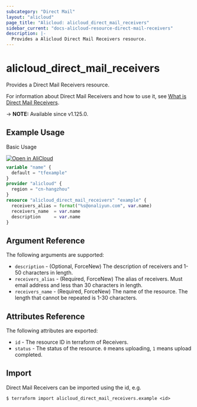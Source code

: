 ```yaml
---
subcategory: "Direct Mail"
layout: "alicloud"
page_title: "Alicloud: alicloud_direct_mail_receivers"
sidebar_current: "docs-alicloud-resource-direct-mail-receivers"
description: |-
  Provides a Alicloud Direct Mail Receivers resource.
---
```


# alicloud_direct_mail_receivers

Provides a Direct Mail Receivers resource.

For information about Direct Mail Receivers and how to use it, see [What is Direct Mail Receivers](https://www.alibabacloud.com/help/en/doc-detail/29414.htm).

-> **NOTE:** Available since v1.125.0.

## Example Usage

Basic Usage

<div style="display: block;margin-bottom: 40px;"><div class="oics-button" style="float: right;position: absolute;margin-bottom: 10px;">
  <a href="https://api.aliyun.com/terraform?resource=alicloud_direct_mail_receivers&exampleId=7b6aaaa3-d2ef-eada-2e66-054b9f84ffc64eb29b5e&activeTab=example&spm=docs.r.direct_mail_receivers.0.7b6aaaa3d2&intl_lang=EN_US" target="_blank">
    <img alt="Open in AliCloud" src="https://img.alicdn.com/imgextra/i1/O1CN01hjjqXv1uYUlY56FyX_!!6000000006049-55-tps-254-36.svg" style="max-height: 44px; max-width: 100%;">
  </a>
</div></div>

```terraform
variable "name" {
  default = "tfexample"
}
provider "alicloud" {
  region = "cn-hangzhou"
}
resource "alicloud_direct_mail_receivers" "example" {
  receivers_alias = format("%s@onaliyun.com", var.name)
  receivers_name  = var.name
  description     = var.name
}
```

## Argument Reference

The following arguments are supported:

* `description` - (Optional, ForceNew) The description of receivers and 1-50 characters in length.
* `receivers_alias` - (Required, ForceNew) The alias of receivers. Must email address and less than 30 characters in length.
* `receivers_name` - (Required, ForceNew) The name of the resource. The length that cannot be repeated is 1-30 characters.

## Attributes Reference

The following attributes are exported:

* `id` - The resource ID in terraform of Receivers.
* `status` - The status of the resource. `0` means uploading, `1` means upload completed. 

## Import

Direct Mail Receivers can be imported using the id, e.g.

```shell
$ terraform import alicloud_direct_mail_receivers.example <id>
```
